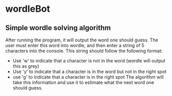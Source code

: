 # wordleBot
## Simple wordle solving algorithm
After running the program, it will output the word one should guess. The user must enter this word into wordle, and then enter a string of 5 characters into the console.
This string should follow the following format:
* Use 'w' to indicate that a character is not in the word (wordle will output this as grey)
* Use 'y' to indicate that a character is in the word but not in the right spot
* use 'g' to indicate that a character is in the right spot
The algorithm will take this information and use it to estimate what the next word one should guess.

